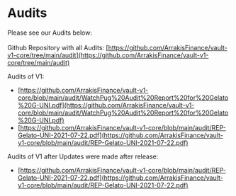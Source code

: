 # Audits

Please see our Audits below:\
\
Github Repository with all Audits: [https://github.com/ArrakisFinance/vault-v1-core/tree/main/audit](https://github.com/ArrakisFinance/vault-v1-core/tree/main/audit)

Audits of V1:&#x20;

* [https://github.com/ArrakisFinance/vault-v1-core/blob/main/audit/WatchPug%20Audit%20Report%20for%20Gelato%20G-UNI.pdf](https://github.com/ArrakisFinance/vault-v1-core/blob/main/audit/WatchPug%20Audit%20Report%20for%20Gelato%20G-UNI.pdf)
* [https://github.com/ArrakisFinance/vault-v1-core/blob/main/audit/REP-Gelato-UNI-2021-07-22.pdf](https://github.com/ArrakisFinance/vault-v1-core/blob/main/audit/REP-Gelato-UNI-2021-07-22.pdf)

Audits of V1 after Updates were made after release:

* [https://github.com/ArrakisFinance/vault-v1-core/blob/main/audit/REP-Gelato-UNI-2021-07-22.pdf](https://github.com/ArrakisFinance/vault-v1-core/blob/main/audit/REP-Gelato-UNI-2021-07-22.pdf)

